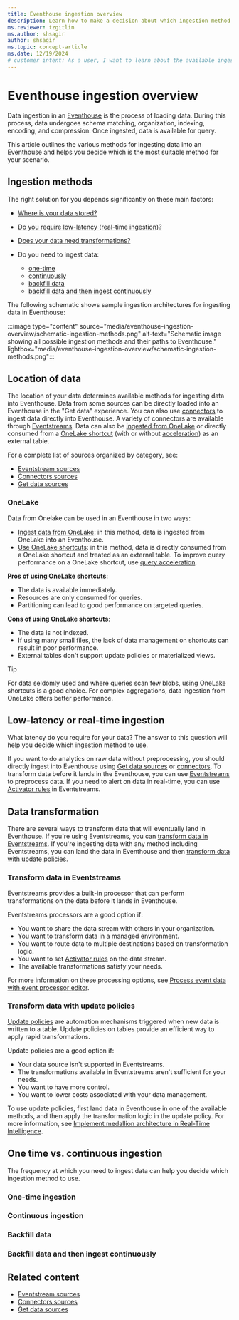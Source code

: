 ```yaml
---
title: Eventhouse ingestion overview
description: Learn how to make a decision about which ingestion method to use to get data into an Eventhouse in Real-Time Intelligence.
ms.reviewer: tzgitlin
ms.author: shsagir
author: shsagir
ms.topic: concept-article
ms.date: 12/19/2024
# customer intent: As a user, I want to learn about the available ingestion methods for Eventhouse in Real-Time Intelligence so that I can make an informed decision about which method to use.
---
```

# Eventhouse ingestion overview

Data ingestion in an [Eventhouse](eventhouse.md) is the process of loading data. During this process, data undergoes schema matching, organization, indexing, encoding, and compression. Once ingested, data is available for query.

This article outlines the various methods for ingesting data into an Eventhouse and helps you decide which is the most suitable method for your scenario.

## Ingestion methods

The right solution for you depends significantly on these main factors:

* [Where is your data stored?](#location-of-data)
* [Do you require low-latency (real-time ingestion)?](#low-latency-or-real-time-ingestion)
* [Does your data need transformations?](#data-transformation)
* Do you need to ingest data:

    * [one-time](#one-time-ingestion)
    * [continuously](#continuous-ingestion)
    * [backfill data](#backfill-data)
    * [backfill data and then ingest continuously](#backfill-data-and-then-ingest-continuously)

The following schematic shows sample ingestion architectures for ingesting data in Eventhouse:

:::image type="content" source="media/eventhouse-ingestion-overview/schematic-ingestion-methods.png" alt-text="Schematic image showing all possible ingestion methods and their paths to Eventhouse." lightbox="media/eventhouse-ingestion-overview/schematic-ingestion-methods.png":::

## Location of data

The location of your data determines available methods for ingesting data into Eventhouse. Data from some sources can be directly loaded into an Eventhouse in the "Get data" experience. You can also use [connectors](data-connectors/data-connectors.md) to ingest data directly into Eventhouse. A variety of connectors are available through [Eventstreams](get-data-eventstream.md). Data can also be [ingested from OneLake](get-data-onelake.md) or directly consumed from a [OneLake shortcut](onelake-shortcuts.md) (with or without [acceleration](query-acceleration-overview.md)) as an external table.

For a complete list of sources organized by category, see:

* [Eventstream sources](event-streams/add-manage-eventstream-sources.md)
* [Connectors sources](data-connectors/data-connectors.md)
* [Get data sources](get-data-overview.md)

### OneLake

Data from Onelake can be used in an Eventhouse in two ways:

* [Ingest data from OneLake](get-data-onelake.md): in this method, data is ingested from OneLake into an Eventhouse.
* [Use OneLake shortcuts](onelake-shortcuts.md): in this method, data is directly consumed from a OneLake shortcut and treated as an external table. To improve query performance on a OneLake shortcut, use [query acceleration](query-acceleration-overview.md).

**Pros of using OneLake shortcuts**: 

* The data is available immediately. 
* Resources are only consumed for queries. 
* Partitioning can lead to good performance on targeted queries. 

**Cons of using OneLake shortcuts**:

* The data is not indexed.
* If using many small files, the lack of data management on shortcuts can result in poor performance. 
* External tables don't support update policies or materialized views.

> [!TIP]
> For data seldomly used and where queries scan few blobs, using OneLake shortcuts is a good choice. For complex aggregations, data ingestion from OneLake offers better performance.

## Low-latency or real-time ingestion  

What latency do you require for your data? The answer to this question will help you decide which ingestion method to use. 

If you want to do analytics on raw data without preprocessing, you should directly ingest into Eventhouse using [Get data sources](get-data-overview.md) or [connectors](data-connectors/data-connectors.md). To transform data before it lands in the Eventhouse, you can use [Eventstreams](get-data-eventstream.md) to preprocess data. If you need to alert on data in real-time, you can use [Activator rules](data-activator/activator-rules-overview.md) in Eventstreams.

## Data transformation

There are several ways to transform data that will eventually land in Eventhouse. If you're using Eventstreams, you can [transform data in Eventstreams](#transform-data-in-eventstreams). If you're ingesting data with any method including Eventstreams, you can land the data in Eventhouse and then [transform data with update policies](#transform-data-with-update-policies).

### Transform data in Eventstreams

Eventstreams provides a built-in processor that can perform transformations on the data before it lands in Eventhouse.

Eventstreams processors are a good option if:

* You want to share the data stream with others in your organization.
* You want to transform data in a managed environment.
* You want to route data to multiple destinations based on transformation logic.
* You want to set [Activator rules](data-activator/activator-rules-overview.md) on the data stream.
* The available transformations satisfy your needs.

For more information on these processing options, see [Process event data with event processor editor](event-streams/process-events-using-event-processor-editor.md).

### Transform data with update policies

[Update policies](/kusto/management/update-policy?view=microsoft-fabric&preserve-view=true) are automation mechanisms triggered when new data is written to a table. Update policies on tables provide an efficient way to apply rapid transformations.

Update policies are a good option if:

* Your data source isn't supported in Eventstreams.
* The transformations available in Eventstreams aren't sufficient for your needs.
* You want to have more control.
* You want to lower costs associated with your data management.

To use update policies, first land data in Eventhouse in one of the available methods, and then apply the transformation logic in the update policy. For more information, see [Implement medallion architecture in Real-Time Intelligence](architecture-medallion.md).

## One time vs. continuous ingestion

The frequency at which you need to ingest data can help you decide which ingestion method to use.

### One-time ingestion

### Continuous ingestion

### Backfill data

### Backfill data and then ingest continuously

## Related content

* [Eventstream sources](event-streams/add-manage-eventstream-sources.md)
* [Connectors sources](data-connectors/data-connectors.md)
* [Get data sources](get-data-overview.md)
